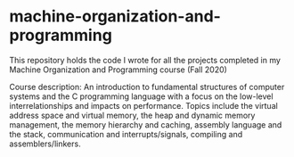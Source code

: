 # machine-organization-and-programming
This repository holds the code I wrote for all the projects completed in my Machine Organization and Programming course (Fall 2020)

Course description: An introduction to fundamental structures of computer systems and the C programming language with a focus on the low-level interrelationships and impacts on performance. Topics include the virtual address space and virtual memory, the heap and dynamic memory management, the memory hierarchy and caching, assembly language and the stack, communication and interrupts/signals, compiling and assemblers/linkers.

